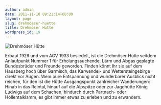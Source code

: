```yaml
---
author: admin
date: 2011-11-10 09:21:14+00:00
layout: page
slug: drehmoeser-huette
title: Drehmöser Hütte
wordpress_id: 19
---
```


![Drehmöser Hütte](/wp-content/uploads/2011/11/start1.jpg)

Erbaut 1926 und vom AGV 1933 besiedelt, ist die Drehmöser Hütte seitdem Anlaufpunkt Nummer 1 für Erholungssuchende, Lärm und Abgas geplagte Bundesbrüder und Freunde geworden. Finden könnt Ihr sie auf dem Hausberg hoch über Garmisch, das Karwendel- und Wettersteingebirge direkt vor Augen. Wem pure Entspannung und wunderbarer Ausblick nicht reichen, für den ist die Hütte Ausgangspunkt zahlreicher Wanderungen: Hinab in das Reintal, hinauf auf die Alpspitze oder zur Jagdhütte König Ludwigs auf dem Schachen, hindurch durch Partnach- oder Höllentalklamm, es gibt immer etwas zu erleben und zu erwandern.
